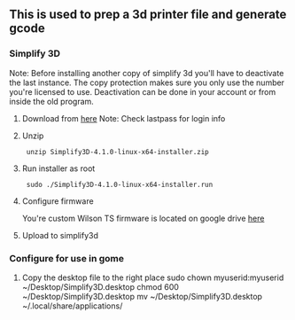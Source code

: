 ## This is used to prep a 3d printer file and generate gcode

### Simplify 3D
Note: Before installing another copy of simplify 3d you'll have to deactivate the last instance.  The copy protection makes sure you only use the number you're licensed to use.  Deactivation can be done in your account or from inside the old program.

1.  Download from [here](https://www.simplify3d.com)
     Note: Check lastpass for login info
2. Unzip

        unzip Simplify3D-4.1.0-linux-x64-installer.zip 
3. Run installer as root

        sudo ./Simplify3D-4.1.0-linux-x64-installer.run

4. Configure firmware

     You're custom Wilson TS firmware is located on google drive [here](https://drive.google.com/file/d/1Gyy3sLMP8vbDZR3KGyHkDWy2GN9WNqof/view?usp=sharing)

5. Upload to simplify3d
### Configure for use in gome

1. Copy the desktop file to the right place
sudo chown myuserid:myuserid ~/Desktop/Simplify3D.desktop
chmod 600 ~/Desktop/Simplify3D.desktop
mv ~/Desktop/Simplify3D.desktop ~/.local/share/applications/



<!--stackedit_data:
eyJoaXN0b3J5IjpbMjA5MTUzMzA5NCwtMTU0OTAwMTg2OF19
-->